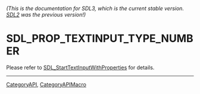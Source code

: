 ###### (This is the documentation for SDL3, which is the current stable version. [SDL2](https://wiki.libsdl.org/SDL2/) was the previous version!)
# SDL_PROP_TEXTINPUT_TYPE_NUMBER

Please refer to [SDL_StartTextInputWithProperties](SDL_StartTextInputWithProperties) for details.

----
[CategoryAPI](CategoryAPI), [CategoryAPIMacro](CategoryAPIMacro)

